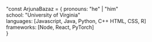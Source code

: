 "const ArjunaBazaz = {
  pronouns: "he" | "him"                   
  school: "University of Virginia"               
  languages: [Javascript, Java, Python, C++ HTML, CSS, R]               
  frameworks: [Node, React, PyTorch]                     
}

